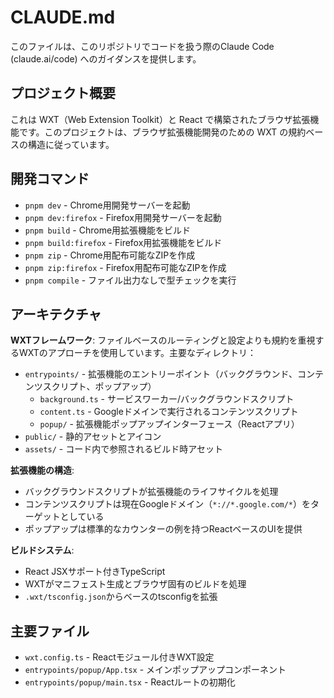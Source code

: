 # CLAUDE.md

このファイルは、このリポジトリでコードを扱う際のClaude Code (claude.ai/code) へのガイダンスを提供します。

## プロジェクト概要

これは WXT（Web Extension Toolkit）と React で構築されたブラウザ拡張機能です。このプロジェクトは、ブラウザ拡張機能開発のための WXT の規約ベースの構造に従っています。

## 開発コマンド

- `pnpm dev` - Chrome用開発サーバーを起動
- `pnpm dev:firefox` - Firefox用開発サーバーを起動
- `pnpm build` - Chrome用拡張機能をビルド
- `pnpm build:firefox` - Firefox用拡張機能をビルド
- `pnpm zip` - Chrome用配布可能なZIPを作成
- `pnpm zip:firefox` - Firefox用配布可能なZIPを作成
- `pnpm compile` - ファイル出力なしで型チェックを実行

## アーキテクチャ

**WXTフレームワーク**: ファイルベースのルーティングと設定よりも規約を重視するWXTのアプローチを使用しています。主要なディレクトリ：

- `entrypoints/` - 拡張機能のエントリーポイント（バックグラウンド、コンテンツスクリプト、ポップアップ）
  - `background.ts` - サービスワーカー/バックグラウンドスクリプト
  - `content.ts` - Googleドメインで実行されるコンテンツスクリプト
  - `popup/` - 拡張機能ポップアップインターフェース（Reactアプリ）
- `public/` - 静的アセットとアイコン
- `assets/` - コード内で参照されるビルド時アセット

**拡張機能の構造**:
- バックグラウンドスクリプトが拡張機能のライフサイクルを処理
- コンテンツスクリプトは現在Googleドメイン（`*://*.google.com/*`）をターゲットとしている
- ポップアップは標準的なカウンターの例を持つReactベースのUIを提供

**ビルドシステム**:
- React JSXサポート付きTypeScript
- WXTがマニフェスト生成とブラウザ固有のビルドを処理
- `.wxt/tsconfig.json`からベースのtsconfigを拡張

## 主要ファイル

- `wxt.config.ts` - Reactモジュール付きWXT設定
- `entrypoints/popup/App.tsx` - メインポップアップコンポーネント
- `entrypoints/popup/main.tsx` - Reactルートの初期化